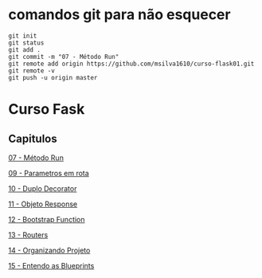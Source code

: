 # comandos git para não esquecer

```
git init
git status
git add . 
git commit -m "07 - Método Run"
git remote add origin https://github.com/msilva1610/curso-flask01.git
git remote -v
git push -u origin master
```

# Curso Fask

## Capitulos 

[07 - Método Run](../../tree/76dae6930b4033baf32c839eee4215a4df71e9ae)

[09 - Parametros em rota](../../tree/3105f133026b05cb716f66eead905fa0e3dd0df6)

[10 - Duplo Decorator](../../tree/dbe9fd53cc1b543df572a27489697630eb39c9fa)

[11 - Objeto Response](../../tree/49444a98098ae780df1e39760c02e5a02e82ff13)

[12 - Bootstrap Function](../../tree/4db456c69eaef9e2e7134533e8e58eaf3051a3a1)

[13 - Routers](../../tree/2ed77bd940e4d9133c91a2197228980aef3a8932)

[14 - Organizando Projeto](../../tree/6c1c99641d5772c45f108828bf06899968cac146)

[15 - Entendo as Blueprints](../../tree/a764b7ef50c84402a9f7ee4adb7122c64fd0bfbf)